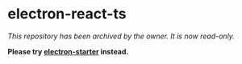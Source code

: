 # electron-react-ts

*This repository has been archived by the owner. It is now read-only.*

**Please try [electron-starter](https://github.com/sprout2000/electron-starter) instead.**
